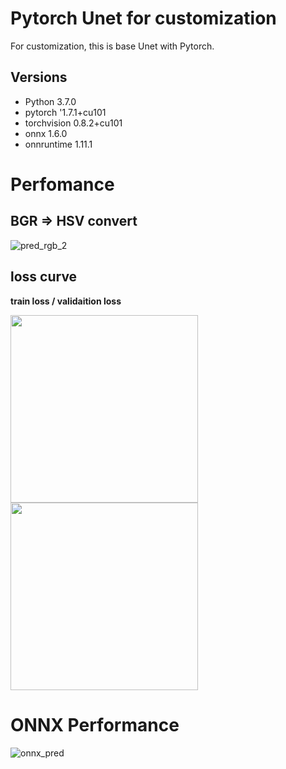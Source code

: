 # Pytorch Unet for customization

For customization, this is base Unet with Pytorch.

## Versions
- Python 3.7.0
- pytorch '1.7.1+cu101
- torchvision 0.8.2+cu101
- onnx 1.6.0
- onnruntime 1.11.1


# Perfomance


## BGR => HSV convert

![pred_rgb_2](https://user-images.githubusercontent.com/48679574/172001064-28b8b4ef-9d1a-4925-a6fb-12594356c163.png)

## loss curve

<b>train loss / validaition loss</b>

<img src="https://user-images.githubusercontent.com/48679574/172000988-ae1cd6f6-778b-4260-92da-ea0751da43ca.png" width="300px"><img src="https://user-images.githubusercontent.com/48679574/172000995-d0909a6f-1712-45a2-a814-15f087e23703.png" width="300px">

# ONNX Performance

![onnx_pred](https://user-images.githubusercontent.com/48679574/172001472-043debf0-fc9f-48ed-bc04-f711f39553d8.png)

